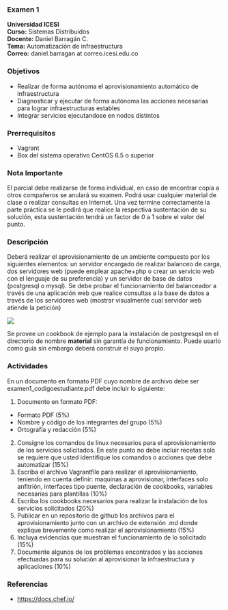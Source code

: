 ### Examen 1
**Universidad ICESI**  
**Curso:** Sistemas Distribuidos  
**Docente:** Daniel Barragán C.  
**Tema:** Automatización de infraestructura  
**Correo:** daniel.barragan at correo.icesi.edu.co

### Objetivos
* Realizar de forma autónoma el aprovisionamiento automático de infraestructura
* Diagnosticar y ejecutar de forma autónoma las acciones necesarias para lograr infraestructuras estables
* Integrar servicios ejecutandose en nodos distintos

### Prerrequisitos
* Vagrant
* Box del sistema operativo CentOS 6.5 o superior

### Nota Importante
El parcial debe realizarse de forma individual, en caso de encontrar copia a otros compañeros se anulará su examen. Podrá usar cualquier material de clase o realizar consultas en Internet. Una vez termine correctamente la parte práctica se le pedirá que realice la respectiva sustentación de su solución, esta sustentación tendrá un factor de 0 a 1 sobre el valor del punto.

### Descripción
Deberá	realizar	el	aprovisionamiento	de	un	ambiente	compuesto	por	los	siguientes	elementos:	un servidor	encargado de	realizar balanceo de	carga,	dos	servidores	web	(puede	emplear	apache+php o crear	un servicio web con el	lenguaje de su preferencia) y un servidor de base de datos (postgresql o mysql). Se	debe probar	el	funcionamiento	del balanceador	a través	de	una	aplicación	web	que realice	 consultas	 a	 la	 base	 de	 datos	 a	 través	 de	 los servidores	 web (mostrar visualmente cual	servidor web atiende la	petición)

![][1]

Se provee un cookbook de ejemplo para la instalación de postgresqsl en el directorio de nombre **material** sin garantía de funcionamiento. Puede usarlo como guía sin embargo deberá construir el suyo propio.

### Actividades
En un documento en formato PDF cuyo nombre de
archivo debe ser examen1_codigoestudiante.pdf debe incluir lo siguiente:

1. Documento en formato PDF:  
  * Formato PDF (5%)
  * Nombre y código de los integrantes del grupo (5%)
  * Ortografía y redacción (5%)
2. Consigne los comandos de linux necesarios para el aprovisionamiento de los servicios solicitados. En este punto no debe incluir recetas solo se requiere que usted identifique los comandos o acciones que debe automatizar (15%)
3. Escriba el archivo Vagrantfile para realizar el aprovisionamiento, teniendo en cuenta definir:
maquinas a aprovisionar, interfaces solo anfitrión, interfaces tipo puente, declaración de cookbooks, variables necesarias para plantillas (10%)
4. Escriba los cookbooks necesarios para realizar la instalación de los servicios solicitados (20%)
5. Publicar en un repositorio de github los archivos para el aprovisionamiento junto con un archivo de extensión .md donde explique brevemente como realizar el aprovisionamiento (15%)
6. Incluya evidencias que muestran el funcionamiento de lo solicitado (15%)
7. Documente algunos de los problemas encontrados y las acciones efectuadas para su solución al aprovisionar la infraestructura y aplicaciones (10%)

### Referencias
* https://docs.chef.io/

[1]: images/01_diagrama_despliegue.png
